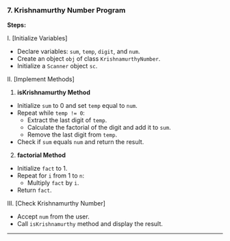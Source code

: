 ### 7. **Krishnamurthy Number Program**
**Steps:**

I. [Initialize Variables]  
- Declare variables: `sum`, `temp`, `digit`, and `num`.
- Create an object `obj` of class `KrishnamurthyNumber`.
- Initialize a `Scanner` object `sc`.

II. [Implement Methods]  
1. **isKrishnamurthy Method**  
- Initialize `sum` to 0 and set `temp` equal to `num`.
- Repeat while `temp != 0`:
  - Extract the last digit of `temp`.
  - Calculate the factorial of the digit and add it to `sum`.
  - Remove the last digit from `temp`.
- Check if `sum` equals `num` and return the result.

2. **factorial Method**  
- Initialize `fact` to 1.
- Repeat for `i` from 1 to `n`:
  - Multiply `fact` by `i`.
- Return `fact`.

III. [Check Krishnamurthy Number]  
- Accept `num` from the user.
- Call `isKrishnamurthy` method and display the result.

---
